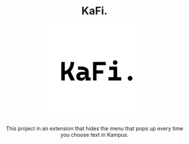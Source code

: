<h1 align="center">KaFi.</h1>
<div align="center">
    <img src="readmeImages/kafi.png" alt="KaFi. image">
</div>
<p align="center">This project in an extension that hides the menu that pops up every time you choose text in Kampus.</p>

<br>